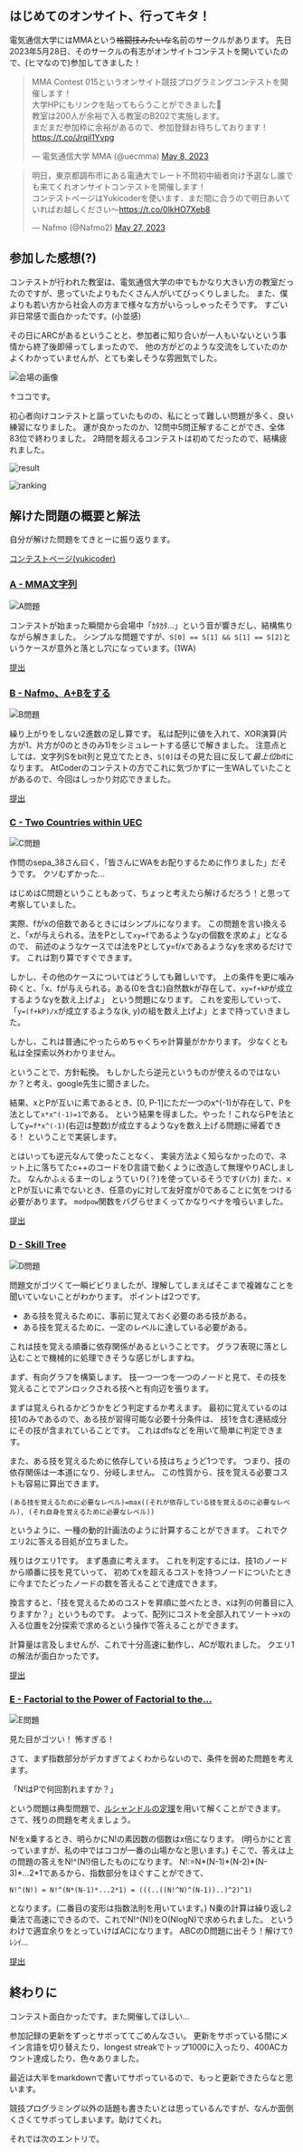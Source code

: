 ## はじめてのオンサイト、行ってキタ！
電気通信大学にはMMAという~~格闘技みたいな~~名前のサークルがあります。
先日2023年5月28日、そのサークルの有志がオンサイトコンテストを開いていたので、(ヒマなので)参加してきました！

<blockquote class="twitter-tweet"><p lang="ja" dir="ltr">MMA Contest 015というオンサイト競技プログラミングコンテストを開催します！<br>大学HPにもリンクを貼ってもらうことができました🎉<br>教室は200人が余裕で入る教室のB202で実施します。<br>まだまだ参加枠に余裕があるので、参加登録お待ちしております！<a href="https://t.co/Jrqil1Yvpg">https://t.co/Jrqil1Yvpg</a></p>&mdash; 電気通信大学 MMA (@uecmma) <a href="https://twitter.com/uecmma/status/1655468427358920704?ref_src=twsrc%5Etfw">May 8, 2023</a></blockquote> <script async src="https://platform.twitter.com/widgets.js" charset="utf-8"></script>
<blockquote class="twitter-tweet"><p lang="ja" dir="ltr">明日，東京都調布市にある電通大でレート不問初中級者向け予選なし誰でも来てくれオンサイトコンテストを開催します！<br>コンテストページはYukicoderを使います．まだ間に合うので明日あいていればお越しください～<a href="https://t.co/0lkHO7Xeb8">https://t.co/0lkHO7Xeb8</a></p>&mdash; Nafmo (@Nafmo2) <a href="https://twitter.com/Nafmo2/status/1662454860455854081?ref_src=twsrc%5Etfw">May 27, 2023</a></blockquote> <script async src="https://platform.twitter.com/widgets.js" charset="utf-8"></script>

## 参加した感想(?)
コンテストが行われた教室は、電気通信大学の中でもかなり大きい方の教室だったのですが、思っていたよりもたくさん人がいてびっくりしました。
また、僕よりも若い方から社会人の方まで様々な方がいらっしゃったそうです。
すごい非日常感で面白かったです。(小並感)

その日にARCがあるということと、参加者に知り合いが一人もいないという事情から終了後即帰ってしまったので、
他の方がどのような交流をしていたのかよくわかっていませんが、とても楽しそうな雰囲気でした。

![会場の画像](https://res.cloudinary.com/dqoqdn2sk/image/upload/v1685611202/pictures/mmacontest15/B%E6%A3%9F_khnvsy.jpg)

↑ココです。

初心者向けコンテストと謳っていたものの、私にとって難しい問題が多く、良い練習になりました。
運が良かったのか、12問中5問正解することができ、全体83位で終わりました。
2時間を超えるコンテストは初めてだったので、結構疲れました。

![result](https://res.cloudinary.com/dqoqdn2sk/image/upload/v1685611203/pictures/mmacontest15/result_f17h0q.png)

![ranking](https://res.cloudinary.com/dqoqdn2sk/image/upload/v1685611203/pictures/mmacontest15/ranking_izqrec.png)

## 解けた問題の概要と解法
自分が解けた問題をてきとーに振り返ります。

[コンテストページ(yukicoder)](https://yukicoder.me/contests/444)

### [A - MMA文字列](https://yukicoder.me/problems/no/2322)
![A問題](https://res.cloudinary.com/dqoqdn2sk/image/upload/v1685611202/pictures/mmacontest15/A_mcsavc.png)

コンテストが始まった瞬間から会場中「ｶﾀｶﾀ...」という音が響きだし、結構焦りながら解きました。
シンプルな問題ですが、`S[0] == S[1] && S[1] == S[2]`というケースが意外と落とし穴になっています。(1WA)

[提出](https://yukicoder.me/submissions/873565)

### [B - Nafmo、A+Bをする](https://yukicoder.me/problems/no/2323)
![B問題](https://res.cloudinary.com/dqoqdn2sk/image/upload/v1685611202/pictures/mmacontest15/B_wmxamo.png)

繰り上がりをしない2進数の足し算です。
私は配列に値を入れて、XOR演算(片方が1、片方が0のときのみ1)をシミュレートする感じで解きました。
注意点としては、文字列Sをbit列と見立てたとき、`S[0]`はその見た目に反して<em>最上位bit</em>になります。
AtCoderのコンテストの方でこれに気づかずに一生WAしていたことがあるので、今回はしっかり対応できました。

[提出](https://yukicoder.me/submissions/873776)

### [C - Two Countries within UEC](https://yukicoder.me/problems/no/2324)
![C問題](https://res.cloudinary.com/dqoqdn2sk/image/upload/v1685611203/pictures/mmacontest15/C_cmn4um.png)

作問のsepa\_38さん曰く、「皆さんにWAをお配りするために作りました」だそうです。
クソむずかった...

はじめはC問題ということもあって、ちょっと考えたら解けるだろう！と思って考察していました。

実際、fがxの倍数であるときにはシンプルになります。
この問題を言い換えると、「xが与えられる。法をPとして`xy=f`であるようなyの個数を求めよ」となるので、
前述のようなケースでは法をPとしてy=f/xであるようなyを求めるだけです。
これは割り算ですぐできます。

しかし、その他のケースについてはどうしても難しいです。
上の条件を更に噛み砕くと、「x、fが与えられる。ある(0を含む)自然数kが存在して、`xy=f+kP`が成立するようなyを数え上げよ」
という問題になります。
これを変形していって、「`y=(f+kP)/x`が成立するような(k, y)の組を数え上げよ」とまで持っていきました。

しかし、これは普通にやったらめちゃくちゃ計算量がかかります。
少なくとも私は全探索以外わかりません。

ということで、方針転換。
もしかしたら逆元というものが使えるのではないか？と考え、google先生に聞きました。

結果、xとPが互いに素であるとき、[0, P-1]にただ一つのx^(-1)が存在して、Pを法として`x*x^(-1)=1`である。
という結果を得ました。やった！これならPを法として`y=f*x^(-1)`(右辺は整数)が成立するようなyを数え上げる問題に帰着できる！
ということで実装します。

とはいっても逆元なんて使ったことなく、
実装方法よく知らなかったので、ネット上に落ちてたc++のコードをD言語で動くように改造して無理やりACしました。
なんかふぇるまーのしょうていり(？)を使っているそうです(バカ)
また、xとPが互いに素でないとき、任意のyに対して友好度が0であることに気をつける必要があります。
`modpow`関数をバグらせまくってかなりペナを喰らいました。

[提出](https://yukicoder.me/submissions/874576)

### [D - Skill Tree](https://yukicoder.me/problems/no/2325)
![D問題](https://res.cloudinary.com/dqoqdn2sk/image/upload/v1685611202/pictures/mmacontest15/D_bfvpaw.png)

問題文がゴツくて一瞬ビビりましたが、理解してしまえばそこまで複雑なことを聞いていないことがわかります。
ポイントは2つです。

- ある技を覚えるために、事前に覚えておく必要のある技がある。
- ある技を覚えるために、一定のレベルに達している必要がある。

これは技を覚える順番に依存関係があるということです。
グラフ表現に落とし込むことで機械的に処理できそうな感じがしますね。

まず、有向グラフを構築します。
技一つ一つを一つのノードと見て、その技を覚えることでアンロックされる技へと有向辺を張ります。

まずは覚えられるかどうかをどう判定するか考えます。
最初に覚えているのは技1のみであるので、ある技が習得可能な必要十分条件は、
技1を含む連結成分にその技が含まれていることです。
これはdfsなどを用いて簡単に判定できます。

また、ある技を覚えるために依存している技はちょうど1つです。
つまり、技の依存関係は一本道になり、分岐しません。
この性質から、技を覚える必要コストも容易に算出できます。

`(ある技を覚えるために必要なレベル)=max((それが依存している技を覚えるのに必要なレベル), (それ自身を覚えるために必要なレベル))`

というように、一種の動的計画法のように計算することができます。
これでクエリ2に答える目処が立ちました。

残りはクエリ1です。
まず愚直に考えます。
これを判定するには、技1のノードから順番に技を見ていって、
初めてxを超えるコストを持つノードについたときに今までたどったノードの数を答えることで達成できます。

換言すると、「技を覚えるためのコストを昇順に並べたとき、xは列の何番目に入りますか？」というものです。
よって、配列にコストを全部入れてソート→xの入る位置を2分探索で求めるという操作で答えることができます。

計算量は言及しませんが、これで十分高速に動作し、ACが取れました。
クエリ1の解法が面白かったです。

[提出](https://yukicoder.me/submissions/874968)

### [E - Factorial to the Power of Factorial to the...](https://yukicoder.me/problems/no/2326)
![E問題](https://res.cloudinary.com/dqoqdn2sk/image/upload/v1685611202/pictures/mmacontest15/E_w1ym72.png)

見た目がゴツい！
怖すぎる！

さて、まず指数部分がデカすぎてよくわからないので、条件を弱めた問題を考えます。

「N!はPで何回割れますか？」

という問題は典型問題で、[ルシャンドルの定理](https://manabitimes.jp/math/590)を用いて解くことができます。
さて、残りの問題を考えましょう。

N!をx乗するとき、明らかにN!の素因数の個数はx倍になります。
(明らかにと言っていますが、私の中ではココが一番の山場かなと思います。)
そこで、答えは上の問題の答えをN!^(N!)倍したものになります。
N!:=N\*(N-1)\*(N-2)\*(N-3)\*...2\*1であるから、指数部分をほぐすことができて、

`N!^(N!) = N!^(N*(N-1)*...2*1) = (((..((N!^N)^(N-1))..)^2)^1)`

となります。(二番目の変形は指数法則を用いています。)
N乗の計算は繰り返し2乗法で高速にできるので、これでN!^(N!)をO(NlogN)で求められました。
というわけで適宜余りをとっていけばACになります。
ABCのD問題に出そう！解けてｳﾚｼｲ...

[提出](https://yukicoder.me/submissions/875183)

## 終わりに
コンテスト面白かったです。また開催してほしい...

参加記録の更新をずっとサボっててごめんなさい。
更新をサボっている間にメイン言語を切り替えたり、longest streakでトップ1000に入ったり、400ACカウント達成したり、色々ありました。

最近は大半をmarkdownで書いてサボっているので、もっと更新できたらなと思います。

競技プログラミング以外の話題も書きたいとは思っているんですが、なんか面倒くさくてサボってしまいます。助けてくれ。

それでは次のエントリで。
